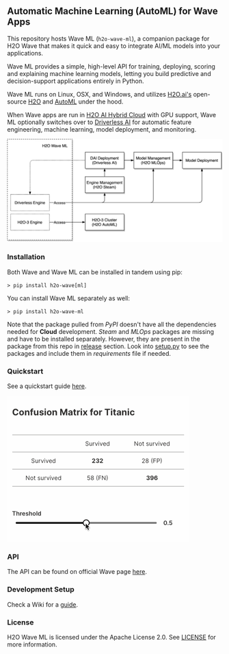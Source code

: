 ## Automatic Machine Learning (AutoML) for Wave Apps

This repository hosts Wave ML (`h2o-wave-ml`), a companion package for H2O Wave that makes it quick and easy to integrate AI/ML models into your applications.

Wave ML provides a simple, high-level API for training, deploying, scoring and explaining machine learning models, letting you build predictive and decision-support applications entirely in Python.

Wave ML runs on Linux, OSX, and Windows, and utilizes [H2O.ai's](https://h2o.ai) open-source [H2O](https://github.com/h2oai/h2o-3) and [AutoML](https://docs.h2o.ai/h2o/latest-stable/h2o-docs/automl.html) under the hood.

When Wave apps are run in [H2O AI Hybrid Cloud](https://www.h2o.ai/hybrid-cloud/) with GPU support, Wave ML optionally switches over to [Driverless AI](https://www.h2o.ai/products/h2o-driverless-ai/) for automatic feature engineering, machine learning, model deployment, and monitoring.

<img src="assets/WaveML.png" alt="architecture diagram">

### Installation

Both Wave and Wave ML can be installed in tandem using pip:

```python3
> pip install h2o-wave[ml]
```

You can install Wave ML separately as well:

```python3
> pip install h2o-wave-ml
```

Note that the package pulled from *PyPI* doesn't have all the dependencies needed for **Cloud** development. *Steam* and *MLOps* packages are missing and have to be installed separately. However, they are present in the package from this repo in [release](https://github.com/h2oai/wave-ml/releases) section. Look into [setup.py](https://github.com/h2oai/wave-ml/blob/main/setup.py) to see the packages and include them in *requirements* file if needed.

### Quickstart

See a quickstart guide [here](https://github.com/h2oai/wave-ml/wiki/Quickstart).

<kbd><img src="assets/cm.gif" alt="confusion matrix"></kbd>

### API

The API can be found on official Wave page [here](https://wave.h2o.ai/docs/api/h2o_wave_ml/index).

### Development Setup

Check a Wiki for a [guide](https://github.com/h2oai/wave-ml/wiki/Developer).

### License

H2O Wave ML is licensed under the Apache License 2.0. See [LICENSE](LICENSE) for more information.
